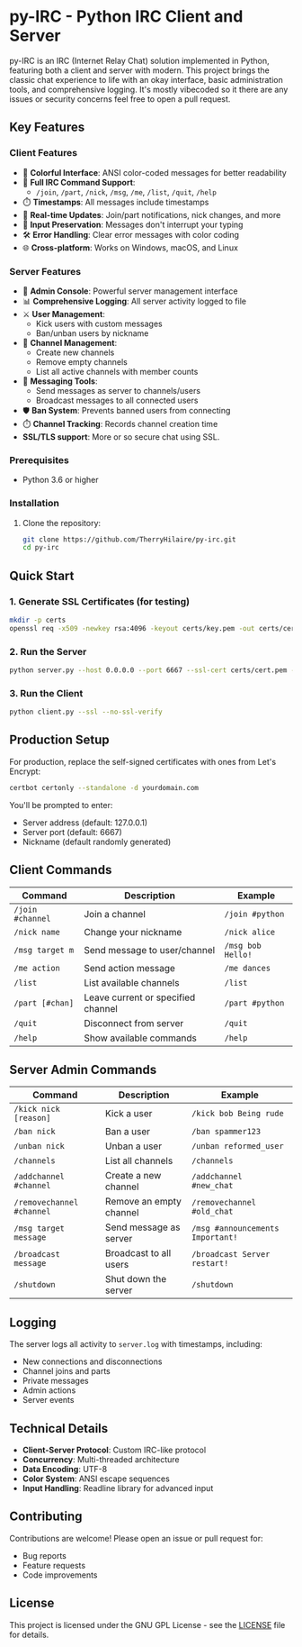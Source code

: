 # py-IRC - Python IRC Client and Server

py-IRC is an IRC (Internet Relay Chat) solution implemented in Python, featuring both a client and server with modern. This project brings the classic chat experience to life with an okay interface, basic administration tools, and comprehensive logging. It's mostly vibecoded so it there are any issues or security concerns feel free to open a pull request.

## Key Features

### Client Features
- 🎨 **Colorful Interface**: ANSI color-coded messages for better readability
- 💬 **Full IRC Command Support**: 
  - `/join`, `/part`, `/nick`, `/msg`, `/me`, `/list`, `/quit`, `/help`
- ⏱️ **Timestamps**: All messages include timestamps
- 🔄 **Real-time Updates**: Join/part notifications, nick changes, and more
- 📝 **Input Preservation**: Messages don't interrupt your typing
- 🛠️ **Error Handling**: Clear error messages with color coding
- 🌐 **Cross-platform**: Works on Windows, macOS, and Linux

### Server Features
- 👑 **Admin Console**: Powerful server management interface
- 📊 **Comprehensive Logging**: All server activity logged to file
- ⚔️ **User Management**: 
  - Kick users with custom messages
  - Ban/unban users by nickname
- 🧩 **Channel Management**:
  - Create new channels
  - Remove empty channels
  - List all active channels with member counts
- 📢 **Messaging Tools**:
  - Send messages as server to channels/users
  - Broadcast messages to all connected users
- 🛡️ **Ban System**: Prevents banned users from connecting
- ⏱️ **Channel Tracking**: Records channel creation time
- **SSL/TLS support**: More or so secure chat using SSL.

### Prerequisites
- Python 3.6 or higher

### Installation
1. Clone the repository:
   ```bash
   git clone https://github.com/TherryHilaire/py-irc.git
   cd py-irc
   ```

## Quick Start

### 1. Generate SSL Certificates (for testing)
```bash
mkdir -p certs
openssl req -x509 -newkey rsa:4096 -keyout certs/key.pem -out certs/cert.pem -days 365 -nodes -subj "/CN=localhost"
```

### 2. Run the Server
```bash
python server.py --host 0.0.0.0 --port 6667 --ssl-cert certs/cert.pem --ssl-key certs/key.pem
```

### 3. Run the Client
```bash
python client.py --ssl --no-ssl-verify
```

## Production Setup
For production, replace the self-signed certificates with ones from Let's Encrypt:
```bash
certbot certonly --standalone -d yourdomain.com
```

You'll be prompted to enter:
- Server address (default: 127.0.0.1)
- Server port (default: 6667)
- Nickname (default randomly generated)

## Client Commands
| Command         | Description                          | Example                     |
|-----------------|--------------------------------------|-----------------------------|
| `/join #channel`| Join a channel                       | `/join #python`             |
| `/nick name`    | Change your nickname                 | `/nick alice`               |
| `/msg target m` | Send message to user/channel         | `/msg bob Hello!`           |
| `/me action`    | Send action message                  | `/me dances`                |
| `/list`         | List available channels              | `/list`                     |
| `/part [#chan]` | Leave current or specified channel   | `/part #python`             |
| `/quit`         | Disconnect from server               | `/quit`                     |
| `/help`         | Show available commands              | `/help`                     |

## Server Admin Commands
| Command                  | Description                          | Example                         |
|--------------------------|--------------------------------------|---------------------------------|
| `/kick nick [reason]`    | Kick a user                          | `/kick bob Being rude`          |
| `/ban nick`              | Ban a user                           | `/ban spammer123`               |
| `/unban nick`            | Unban a user                         | `/unban reformed_user`          |
| `/channels`              | List all channels                    | `/channels`                     |
| `/addchannel #channel`   | Create a new channel                 | `/addchannel #new_chat`         |
| `/removechannel #channel`| Remove an empty channel              | `/removechannel #old_chat`      |
| `/msg target message`    | Send message as server               | `/msg #announcements Important!`|
| `/broadcast message`     | Broadcast to all users               | `/broadcast Server restart!`    |
| `/shutdown`              | Shut down the server                 | `/shutdown`                     |

## Logging
The server logs all activity to `server.log` with timestamps, including:
- New connections and disconnections
- Channel joins and parts
- Private messages
- Admin actions
- Server events

## Technical Details
- **Client-Server Protocol**: Custom IRC-like protocol
- **Concurrency**: Multi-threaded architecture
- **Data Encoding**: UTF-8
- **Color System**: ANSI escape sequences
- **Input Handling**: Readline library for advanced input

## Contributing
Contributions are welcome! Please open an issue or pull request for:
- Bug reports
- Feature requests
- Code improvements

## License
This project is licensed under the GNU GPL License - see the [LICENSE](LICENSE) file for details.